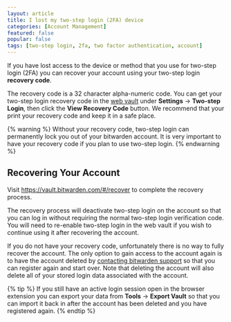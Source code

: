 ```yaml
---
layout: article
title: I lost my two-step login (2FA) device
categories: [Account Management]
featured: false
popular: false
tags: [two-step login, 2fa, two factor authentication, account]
---
```


If you have lost access to the device or method that you use for two-step login (2FA) you can recover your account using your two-step login **recovery code**.

The recovery code is a 32 character alpha-numeric code. You can get your two-step login recovery code in the [web vault](https://vault.bitwarden.com) under **Settings** -> **Two-step Login**, then click the **View Recovery Code** button. We recommend that your print your recovery code and keep it in a safe place.

{% warning %}
Without your recovery code, two-step login can permanently lock you out of your bitwarden account. It is very important to have your recovery code if you plan to use two-step login.
{% endwarning %}

## Recovering Your Account

Visit <https://vault.bitwarden.com/#/recover> to complete the recovery process.

The recovery process will deactivate two-step login on the account so that you can log in without requiring the normal two-step login verification code. You will need to re-enable two-step login in the web vault if you wish to continue using it after recovering the account.

If you do not have your recovery code, unfortunately there is no way to fully recover the account. The only option to gain access to the account again is to have the account deleted by [contacting bitwarden support](https://bitwarden.com/contact) so that you can register again and start over. Note that deleting the account will also delete all of your stored login data associated with the account.

{% tip %}
If you still have an active login session open in the browser extension you can export your data from **Tools** -> **Export Vault** so that you can import it back in after the account has been deleted and you have registered again.
{% endtip %}
